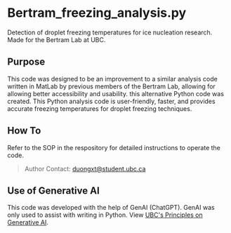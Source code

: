 # Bertram_freezing_analysis.py
Detection of droplet freezing temperatures for ice nucleation research. Made for the Bertram Lab at UBC.

## Purpose
This code was designed to be an improvement to a similar analysis code written in MatLab by previous members of the Bertram Lab, allowing for allowing better accessibility and usability. this alternative Python code was created. This Python analysis code is user-friendly, faster, and provides accurate freezing temperatures for droplet freezing techniques.

## How To
Refer to the SOP in the respository for detailed instructions to operate the code.
> Author Contact: duongxt@student.ubc.ca

## Use of Generative AI
This code was developed with the help of GenAI (ChatGPT). GenAI was only used to assist with writing in Python. View [UBC's Principles on Generative AI](https://genai.ubc.ca/guidance/principles/).
